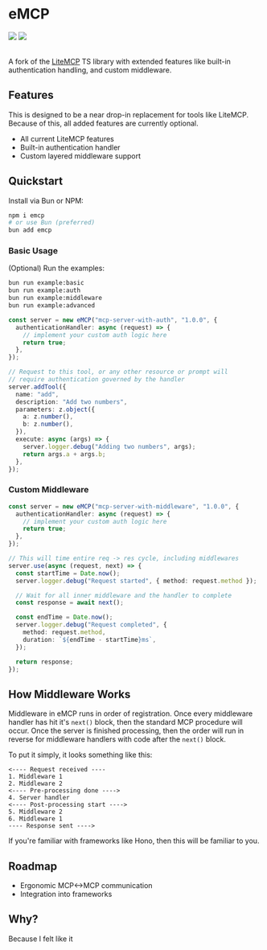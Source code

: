 # eMCP

<div>
  <img src="https://badgen.net/badge/version/1.0.0/orange">
  <a href="https://www.npmjs.com/package/emcp" target="_blank">
    <img src="https://img.shields.io/npm/v/emcp">
  </a>
</div>
<br>

A fork of the [LiteMCP](https://github.com/wong2/litemcp) TS library with extended features like built-in authentication handling, and custom middleware.

## Features

This is designed to be a near drop-in replacement for tools like LiteMCP. Because of this, all added features are currently optional.

- All current LiteMCP features
- Built-in authentication handler
- Custom layered middleware support

## Quickstart

Install via Bun or NPM:

```bash
npm i emcp
# or use Bun (preferred)
bun add emcp
```

### Basic Usage

(Optional) Run the examples:

```bash
bun run example:basic
bun run example:auth
bun run example:middleware
bun run example:advanced
```

```ts
const server = new eMCP("mcp-server-with-auth", "1.0.0", {
  authenticationHandler: async (request) => {
    // implement your custom auth logic here
    return true;
  },
});

// Request to this tool, or any other resource or prompt will
// require authentication governed by the handler
server.addTool({
  name: "add",
  description: "Add two numbers",
  parameters: z.object({
    a: z.number(),
    b: z.number(),
  }),
  execute: async (args) => {
    server.logger.debug("Adding two numbers", args);
    return args.a + args.b;
  },
});
```

### Custom Middleware

```ts
const server = new eMCP("mcp-server-with-middleware", "1.0.0", {
  authenticationHandler: async (request) => {
    // implement your custom auth logic here
    return true;
  },
});

// This will time entire req -> res cycle, including middlewares
server.use(async (request, next) => {
  const startTime = Date.now();
  server.logger.debug("Request started", { method: request.method });

  // Wait for all inner middleware and the handler to complete
  const response = await next();

  const endTime = Date.now();
  server.logger.debug("Request completed", {
    method: request.method,
    duration: `${endTime - startTime}ms`,
  });

  return response;
});
```

## How Middleware Works

Middleware in eMCP runs in order of registration. Once every middleware handler has hit it's `next()` block, then the standard MCP procedure will occur. Once the server is finished processing, then the order will run in reverse for middleware handlers with code after the `next()` block.

To put it simply, it looks something like this:

```
<---- Request received ----
1. Middleware 1
2. Middleware 2
<---- Pre-processing done ---->
4. Server handler
<---- Post-processing start ---->
5. Middleware 2
6. Middleware 1
---- Response sent ---->
```

If you're familiar with frameworks like Hono, then this will be familiar to you.

## Roadmap

- Ergonomic MCP<->MCP communication
- Integration into frameworks

## Why?

Because I felt like it
